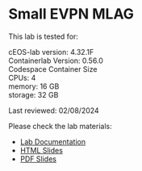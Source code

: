 # Small EVPN MLAG

This lab is tested for:  

  cEOS-lab version: 4.32.1F  
  Containerlab Version: 0.56.0  
  Codespace Container Size  
    CPUs: 4  
    memory: 16 GB  
    storage: 32 GB  

Last reviewed: 02/08/2024  

Please check the lab materials:

- [Lab Documentation](https://arista-netdevops-community.github.io/one-click-se-demos/playground-small-evpn-mlag/playground-small-evpn-mlag/)
- [HTML Slides](https://arista-netdevops-community.github.io/one-click-se-demos/slides/playground-small-evpn-mlag.html)
- [PDF Slides](https://arista-netdevops-community.github.io/one-click-se-demos/pdfs/playground-small-evpn-mlag.pdf)
